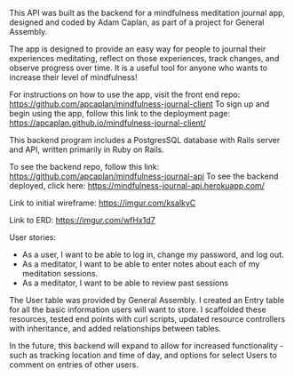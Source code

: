 This API was built as the backend for a mindfulness meditation journal app, designed and coded by Adam Caplan, as part of a project for General Assembly.

The app is designed to provide an easy way for people to journal their experiences meditating, reflect on those experiences, track changes, and observe progress over time. It is a useful tool for anyone who wants to increase their level of mindfulness!

For instructions on how to use the app, visit the front end repo: https://github.com/apcaplan/mindfulness-journal-client
To sign up and begin using the app, follow this link to the deployment page: https://apcaplan.github.io/mindfulness-journal-client/

This backend program includes a PostgresSQL database with Rails server and API, written primarily in Ruby on Rails.

To see the backend repo, follow this link: https://github.com/apcaplan/mindfulness-journal-api
To see the backend deployed, click here: https://mindfulness-journal-api.herokuapp.com/

Link to initial wireframe: https://imgur.com/ksaIkyC

Link to ERD: https://imgur.com/wfHx1d7

User stories:
- As a user, I want to be able to log in, change my password, and log out.
- As a meditator, I want to be able to enter notes about each of my meditation sessions.
- As a meditator, I want to be able to review past sessions

The User table was provided by General Assembly. I created an Entry table for all the basic information users will want to store. I scaffolded these resources, tested end points with curl scripts, updated resource controllers with inheritance, and added relationships between tables.

In the future, this backend will expand to allow for increased functionality - such as tracking location and time of day, and options for select Users to comment on entries of other users.
